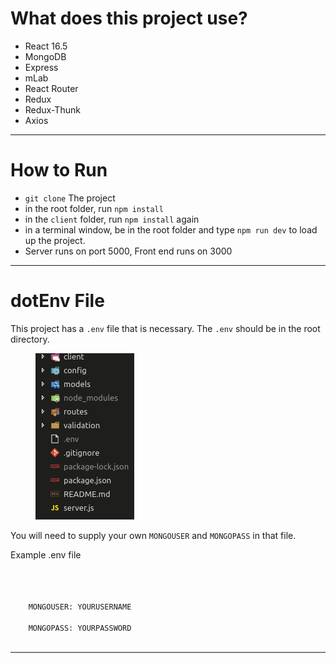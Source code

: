 # What does this project use?

- React 16.5
- MongoDB
- Express
- mLab
- React Router
- Redux
- Redux-Thunk
- Axios

<hr>

# How to Run

- `git clone` The project
- in the root folder, run `npm install`
- in the `client` folder, run `npm install` again
- in a terminal window, be in the root folder and type `npm run dev` to load up the project.
- Server runs on port 5000, Front end runs on 3000

<hr>

# dotEnv File

This project has a `.env` file that is necessary.
The `.env` should be in the root directory.

<figure>
    <img src="screenshots/env_placement.png">
</figure>

You will need to supply your own `MONGOUSER` and `MONGOPASS` in that file.

Example .env file

<code>
<br>
    MONGOUSER: YOURUSERNAME<br>
    MONGOPASS: YOURPASSWORD<br>
</code>

<hr>
